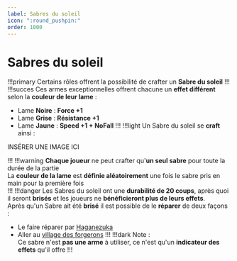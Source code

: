```yaml
---
label: Sabres du soleil
icon: ":round_pushpin:"
order: 1000
---
```


# Sabres du soleil

!!!primary
Certains rôles offrent la possibilité de crafter un **Sabre du soleil**
!!!
!!!succes
Ces armes exceptionnelles offrent chacune un **effet différent** selon la **couleur de leur lame** :
- Lame **Noire** : **Force +1**
- Lame **Grise** : **Résistance +1**
- Lame **Jaune** : **Speed +1 + NoFall**
!!!
!!!light
Un Sabre du soleil se **craft** ainsi :

INSÉRER UNE IMAGE ICI

!!!
!!!warning
**Chaque joueur** ne peut crafter qu'**un seul sabre** pour toute la durée de la partie <br>
La **couleur de la lame** est **définie aléatoirement** une fois le sabre pris en main pour la première fois <br>
!!!
!!!danger
Les Sabres du soleil ont une **durabilité de 20 coups**, après quoi il seront **brisés** et les joueurs ne **bénéficieront plus de leurs effets**. <br>
Après qu'un Sabre ait été **brisé** il est possible de le **réparer** de deux façons :
- Le faire réparer par [Haganezuka](../roles/slayer/haganezuka)
- Aller au [village des forgerons](./village)
!!!
!!!dark
Note : <br>
Ce sabre n'est **pas une arme** à utiliser, ce n'est qu'un **indicateur des effets** qu'il offre
!!!
